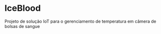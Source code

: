 # IceBlood
Projeto de solução IoT para o gerenciamento de temperatura em câmera de bolsas de sangue
